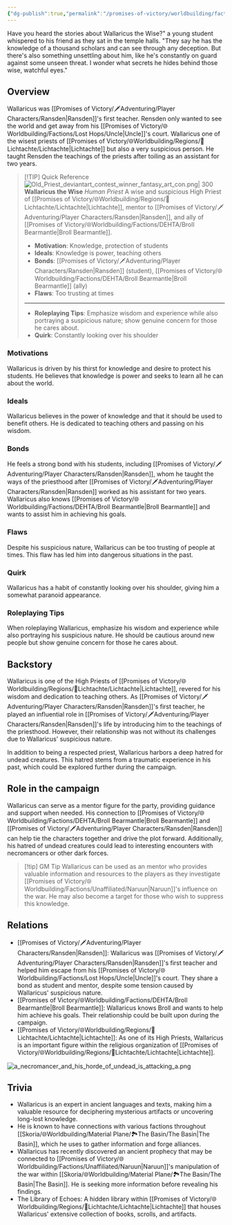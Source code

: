 ```yaml
---
{"dg-publish":true,"permalink":"/promises-of-victory/worldbuilding/factions/league-of-arathor/wallaricus-the-wise/","noteIcon":"NPC","created":"2023-03-30T16:09:04.126+02:00","updated":"2023-05-19T21:39:38.673+02:00"}
---
```


Have you heard the stories about Wallaricus the Wise?" a young student whispered to his friend as they sat in the temple halls. "They say he has the knowledge of a thousand scholars and can see through any deception. But there's also something unsettling about him, like he's constantly on guard against some unseen threat. I wonder what secrets he hides behind those wise, watchful eyes."

## Overview
Wallaricus was [[Promises of Victory/🗡️Adventuring/Player Characters/Ransden\|Ransden]]'s first teacher. Rensden only wanted to see the world and get away from his [[Promises of Victory/🌐Worldbuilding/Factions/Lost Hops/Uncle\|Uncle]]'s court. Wallaricus one of the wisest priests of [[Promises of Victory/🌐Worldbuilding/Regions/🏰Lichtachte/Lichtachte\|Lichtachte]] but also a very suspicious person. He taught Rensden the teachings of the priests after toiling as an assistant for two years.

> [!TIP] Quick Reference
> ![Old_Priest_deviantart_contest_winner_fantasy_art_con.png| 300](/img/user/resources/Pictures/Old_Priest_deviantart_contest_winner_fantasy_art_con.png) 
> **Wallaricus the Wise** _Human Priest_ 
>  A wise and suspicious High Priest of [[Promises of Victory/🌐Worldbuilding/Regions/🏰Lichtachte/Lichtachte\|Lichtachte]], mentor to [[Promises of Victory/🗡️Adventuring/Player Characters/Ransden\|Ransden]], and ally of [[Promises of Victory/🌐Worldbuilding/Factions/DEHTA/Broll Bearmantle\|Broll Bearmantle]].
>- **Motivation**: Knowledge, protection of students
>- **Ideals**: Knowledge is power, teaching others
>- **Bonds**: [[Promises of Victory/🗡️Adventuring/Player Characters/Ransden\|Ransden]] (student), [[Promises of Victory/🌐Worldbuilding/Factions/DEHTA/Broll Bearmantle\|Broll Bearmantle]] (ally)
>- **Flaws**: Too trusting at times
> ____
>- **Roleplaying Tips**: Emphasize wisdom and experience while also portraying a suspicious nature; show genuine concern for those he cares about.
>-  **Quirk**: Constantly looking over his shoulder

### Motivations
Wallaricus is driven by his thirst for knowledge and desire to protect his students. He believes that knowledge is power and seeks to learn all he can about the world.

### Ideals
Wallaricus believes in the power of knowledge and that it should be used to benefit others. He is dedicated to teaching others and passing on his wisdom.

### Bonds
He feels a strong bond with his students, including [[Promises of Victory/🗡️Adventuring/Player Characters/Ransden\|Ransden]], whom he taught the ways of the priesthood after [[Promises of Victory/🗡️Adventuring/Player Characters/Ransden\|Ransden]] worked as his assistant for two years. Wallaricus also knows [[Promises of Victory/🌐Worldbuilding/Factions/DEHTA/Broll Bearmantle\|Broll Bearmantle]] and wants to assist him in achieving his goals.

### Flaws
Despite his suspicious nature, Wallaricus can be too trusting of people at times. This flaw has led him into dangerous situations in the past.

### Quirk
Wallaricus has a habit of constantly looking over his shoulder, giving him a somewhat paranoid appearance.

### Roleplaying Tips
When roleplaying Wallaricus, emphasize his wisdom and experience while also portraying his suspicious nature. He should be cautious around new people but show genuine concern for those he cares about.

## Backstory
Wallaricus is one of the High Priests of [[Promises of Victory/🌐Worldbuilding/Regions/🏰Lichtachte/Lichtachte\|Lichtachte]], revered for his wisdom and dedication to teaching others. As [[Promises of Victory/🗡️Adventuring/Player Characters/Ransden\|Ransden]]'s first teacher, he played an influential role in [[Promises of Victory/🗡️Adventuring/Player Characters/Ransden\|Ransden]]'s life by introducing him to the teachings of the priesthood. However, their relationship was not without its challenges due to Wallaricus' suspicious nature.

In addition to being a respected priest, Wallaricus harbors a deep hatred for undead creatures. This hatred stems from a traumatic experience in his past, which could be explored further during the campaign.

## Role in the campaign
Wallaricus can serve as a mentor figure for the party, providing guidance and support when needed. His connection to [[Promises of Victory/🌐Worldbuilding/Factions/DEHTA/Broll Bearmantle\|Broll Bearmantle]] and [[Promises of Victory/🗡️Adventuring/Player Characters/Ransden\|Ransden]] can help tie the characters together and drive the plot forward. Additionally, his hatred of undead creatures could lead to interesting encounters with necromancers or other dark forces.

> [!tip] GM Tip
> Wallaricus can be used as an mentor who provides valuable information and resources to the players as they investigate [[Promises of Victory/🌐Worldbuilding/Factions/Unaffiliated/Naruun\|Naruun]]'s influence on the war. He may also become a target for those who wish to suppress this knowledge.

## Relations
* [[Promises of Victory/🗡️Adventuring/Player Characters/Ransden\|Ransden]]: Wallaricus was [[Promises of Victory/🗡️Adventuring/Player Characters/Ransden\|Ransden]]'s first teacher and helped him escape from his [[Promises of Victory/🌐Worldbuilding/Factions/Lost Hops/Uncle\|Uncle]]'s court. They share a bond as student and mentor, despite some tension caused by Wallaricus' suspicious nature.
* [[Promises of Victory/🌐Worldbuilding/Factions/DEHTA/Broll Bearmantle\|Broll Bearmantle]]: Wallaricus knows Broll and wants to help him achieve his goals. Their relationship could be built upon during the campaign.
* [[Promises of Victory/🌐Worldbuilding/Regions/🏰Lichtachte/Lichtachte\|Lichtachte]]: As one of its High Priests, Wallaricus is an important figure within the religious organization of [[Promises of Victory/🌐Worldbuilding/Regions/🏰Lichtachte/Lichtachte\|Lichtachte]].

![a_necromancer_and_his_horde_of_undead_is_attacking_a.png](/img/user/resources/Pictures/a_necromancer_and_his_horde_of_undead_is_attacking_a.png)

## Trivia

- Wallaricus is an expert in ancient languages and texts, making him a valuable resource for deciphering mysterious artifacts or uncovering long-lost knowledge.
- He is known to have connections with various factions throughout [[Skoria/🌐Worldbuilding/Material Plane/🏞️The Basin/The Basin\|The Basin]], which he uses to gather information and forge alliances.
- Wallaricus has recently discovered an ancient prophecy that may be connected to [[Promises of Victory/🌐Worldbuilding/Factions/Unaffiliated/Naruun\|Naruun]]'s manipulation of the war within [[Skoria/🌐Worldbuilding/Material Plane/🏞️The Basin/The Basin\|The Basin]]. He is seeking more information before revealing his findings.
- The Library of Echoes: A hidden library within [[Promises of Victory/🌐Worldbuilding/Regions/🏰Lichtachte/Lichtachte\|Lichtachte]] that houses Wallaricus' extensive collection of books, scrolls, and artifacts.
